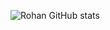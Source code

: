 
![Rohan GitHub stats](https://github-readme-stats.vercel.app/api?username=MODSetter&show_icons=true&theme=tokyonight)
